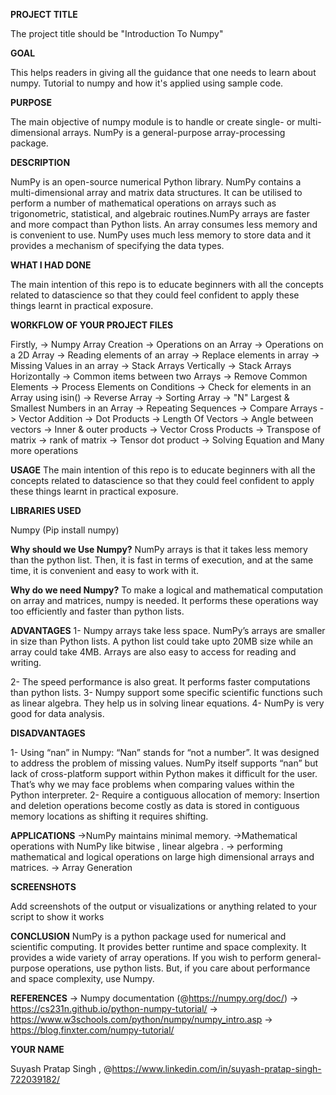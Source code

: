 **PROJECT TITLE**

The project title should be "Introduction To Numpy"


**GOAL**

This helps readers in giving all the guidance that one needs to learn about numpy. Tutorial to numpy and how it's applied using sample code.


**PURPOSE**

The main objective of numpy module is to handle or create single- or multi- dimensional arrays.
NumPy is a general-purpose array-processing package. 


**DESCRIPTION**

NumPy is an open-source numerical Python library. NumPy contains a multi-dimensional array and matrix data structures. It can be utilised to perform a number 
of mathematical operations on arrays such as trigonometric, statistical, and algebraic routines.NumPy arrays are faster and more compact than Python lists. An array consumes less memory and is convenient to use. 
NumPy uses much less memory to store data and it provides a mechanism of specifying the data types.

**WHAT I HAD DONE**

The main intention of this repo is to educate beginners with all the concepts related to datascience so that they could feel confident to apply these things learnt in practical exposure.


**WORKFLOW OF YOUR PROJECT FILES**

Firstly,
-> Numpy Array Creation
-> Operations on an Array
-> Operations on a 2D Array
-> Reading elements of an array
-> Replace elements in array
-> Missing Values in an array
-> Stack Arrays Vertically
-> Stack Arrays Horizontally
-> Common items between two Arrays
-> Remove Common Elements
-> Process Elements on Conditions
-> Check for elements in an Array using isin()
-> Reverse Array
-> Sorting Array
-> "N" Largest & Smallest Numbers in an Array
-> Repeating Sequences
-> Compare Arrays
-> Vector Addition
-> Dot Products
-> Length Of Vectors
-> Angle between vectors
-> Inner & outer products
-> Vector Cross Products
-> Transpose of matrix
-> rank of matrix
-> Tensor dot product
-> Solving Equation
and Many more operations


**USAGE**
The main intention of this repo is to educate beginners with all the concepts related to datascience so that they could feel confident to apply these things learnt in practical exposure.

**LIBRARIES USED**

Numpy (Pip install numpy)

**Why should we Use Numpy?**
NumPy arrays is that it takes less memory than the python list. Then, it is fast in terms of execution, and at the same time, it is convenient and easy to work with it.

**Why do we need Numpy?**
To make a logical and mathematical computation on array and matrices, numpy is needed. It performs these operations way too efficiently and faster than python lists.

**ADVANTAGES**
1- Numpy arrays take less space.
NumPy’s arrays are smaller in size than Python lists. A python list could take upto 20MB size while an array could take 4MB. Arrays are also easy to access for reading and writing.

2- The speed performance is also great. It performs faster computations than python lists.
3- Numpy support some specific scientific functions such as linear algebra. They help us in solving linear equations.
4- NumPy is very good for data analysis.

**DISADVANTAGES**

1- Using “nan” in Numpy: “Nan” stands for “not a number”. It was designed to address the problem of missing values. NumPy itself 
supports “nan” but lack of cross-platform support within Python makes it difficult for the user. That’s why we may face problems when comparing values within the Python interpreter.
2- Require a contiguous allocation of memory: Insertion and deletion operations become costly as data is stored in contiguous memory locations as shifting it requires shifting.

**APPLICATIONS**
->NumPy maintains minimal memory.
->Mathematical operations with NumPy like bitwise , linear algebra .
-> performing mathematical and logical operations on large high dimensional arrays and matrices.
-> Array Generation

**SCREENSHOTS**

Add screenshots of the output or visualizations or anything related to your script to show it works


**CONCLUSION**
NumPy is a python package used for numerical and scientific computing. It provides better runtime and space complexity. It provides a wide variety of array operations. 
If you wish to perform general-purpose operations, use python lists. But, if you care about performance and space complexity, use Numpy.

**REFERENCES**
-> Numpy documentation (@https://numpy.org/doc/)
-> https://cs231n.github.io/python-numpy-tutorial/
-> https://www.w3schools.com/python/numpy/numpy_intro.asp
-> https://blog.finxter.com/numpy-tutorial/

**YOUR NAME**

Suyash Pratap Singh , @https://www.linkedin.com/in/suyash-pratap-singh-722039182/




